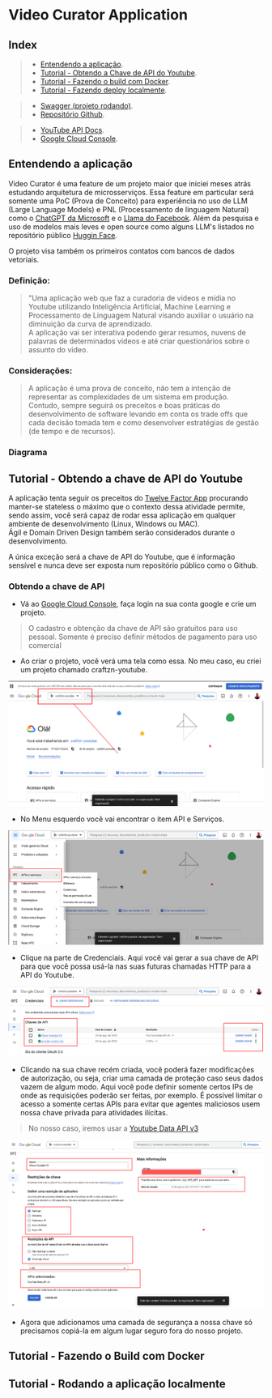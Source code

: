 # Video Curator Application

## Index
> - [Entendendo a aplicação](#EntendendoAAplicacao).
> - [Tutorial - Obtendo a Chave de API do Youtube](#ObtendoAChaveDeApiDoYoutube).
> - [Tutorial - Fazendo o build com Docker](#FazendoOBuildComDocker).
> - [Tutorial - Fazendo deploy localmente](#FazendoDeployLocalmente).


>- [Swagger (projeto rodando)](http://localhost:9999/swagger-ui/index.html).
>- [Repositório Github](https://github.com/ovnny2/design-patterns).


>- [YouTube API Docs](https://developers.google.com/youtube/v3/getting-started).
>- [Google Cloud Console](https://console.cloud.google.com/).


<a id="EntendendoAAplicacao"></a>
## Entendendo a aplicação
Video Curator é uma feature de um projeto maior que iniciei meses atrás estudando arquitetura de microsserviços.
Essa feature em particular será somente uma PoC (Prova de Conceito) para experiência no uso de LLM (Large Language Models)
e PNL (Processamento de linguagem Natural) como o [ChatGPT da Microsoft](https://chat.openai.com/auth/login) e o 
[Llama do Facebook](https://github.com/ggerganov/llama.cpp). Além da pesquisa e uso de modelos mais
leves e open source como alguns LLM's listados no repositório público [Huggin Face](https://huggingface.co/).

O projeto visa também os primeiros contatos com bancos de dados vetoriais.

### Definição:
> "Uma aplicação web que faz a curadoria de videos e mídia no Youtube utilizando Inteligência Artificial, Machine Learning
> e Processamento de Linguagem Natural visando auxiliar o usuário na diminuição da curva de aprendizado.<br>
> A aplicação vai ser interativa podendo gerar resumos, nuvens de palavras de determinados videos e até criar questionários
>sobre o assunto do video.

### Considerações:
> A aplicação é uma prova de conceito, não tem a intenção de representar as complexidades de um sistema em produção.<br>
Contudo, sempre seguirá os preceitos e boas práticas do desenvolvimento de software levando em conta os trade offs 
que cada decisão tomada tem e como desenvolver estratégias de gestão (de tempo e de recursos).

### Diagrama



<a id="ObtendoAChaveDeApiDoYoutube"></a>
## Tutorial - Obtendo a chave de API do Youtube

A aplicação tenta seguir os preceitos do [Twelve Factor App](https://12factor.net/) procurando manter-se stateless o máximo
que o contexto dessa atividade permite, sendo assim, você será capaz de rodar essa aplicação em qualquer ambiente de 
desenvolvimento (Linux, Windows ou MAC).<br>
Ágil e Domain Driven Design também serão considerados durante o desenvolvimento.

A única exceção será a chave de API do Youtube, que é informação sensível e nunca deve ser exposta num repositório público
como o Github.

### Obtendo a chave de API
- Vá ao [Google Cloud Console](https://console.cloud.google.com/), faça login na sua conta google e crie um projeto. <br> 
> O cadastro e obtenção da chave de API são gratuitos para uso pessoal. Somente é preciso definir métodos de pagamento 
> para uso comercial


- Ao criar o projeto, você verá uma tela como essa. No meu caso, eu criei um projeto chamado craftzn-youtube.


![img.png](src/main/resources/static/img/criando-novo-projeto.png)


- No Menu esquerdo você vai encontrar o item API e Serviços.


![img.png](src/main/resources/static/img/apis-e-servicos.png)

- Clique na parte de Credenciais. Aqui você vai gerar a sua chave de API para que você possa usá-la nas suas futuras
chamadas HTTP para a API do Youtube.

![img_1.png](src/main/resources/static/img/criando-credenciais.png)

- Clicando na sua chave recém criada, você poderá fazer modificações de autorização, ou seja, criar uma camada de proteção
caso seus dados vazem de algum modo. Aqui você pode definir somente certos IPs de onde as requisições poderão ser 
feitas, por exemplo. É possível limitar o acesso a somente certas APIs para evitar que agentes maliciosos usem nossa chave
privada para atividades ilícitas.

> No nosso caso, iremos usar a [Youtube Data API v3](https://developers.google.com/youtube/v3/getting-started)

![img_2.png](src/main/resources/static/img/restricoes-de-chave.png)

- Agora que adicionamos uma camada de segurança a nossa chave só precisamos copiá-la em algum lugar seguro fora do nosso 
projeto.

<a id="FazendoOBuildComDocker"></a>
## Tutorial - Fazendo o Build com Docker

<a id="FazendoDeployLocalmente"></a>
## Tutorial - Rodando a aplicação localmente